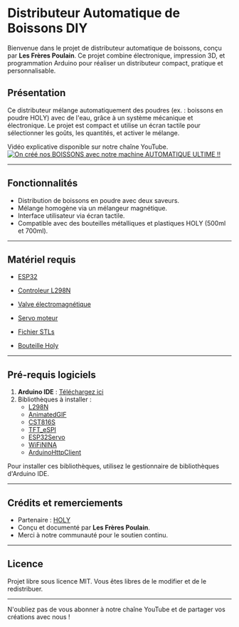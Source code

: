 
# Distributeur Automatique de Boissons DIY

Bienvenue dans le projet de distributeur automatique de boissons, conçu par **Les Frères Poulain**. Ce projet combine électronique, impression 3D, et programmation Arduino pour réaliser un distributeur compact, pratique et personnalisable.

## Présentation

Ce distributeur mélange automatiquement des poudres (ex. : boissons en poudre HOLY) avec de l'eau, grâce à un système mécanique et électronique. Le projet est compact et utilise un écran tactile pour sélectionner les goûts, les quantités, et activer le mélange.

Vidéo explicative disponible sur notre chaîne YouTube.
[![On créé nos BOISSONS avec notre machine AUTOMATIQUE ULTIME !!](https://cdn.thingiverse.com/assets/e5/2b/3a/80/f5/large_display_Capture_décran_2024-11-24_à_16.39.34.png)](https://youtu.be/R-FB-_h8R_A "On créé nos BOISSONS avec notre machine AUTOMATIQUE ULTIME !!")

---

## Fonctionnalités

- Distribution de boissons en poudre avec deux saveurs.
- Mélange homogène via un mélangeur magnétique.
- Interface utilisateur via écran tactile.
- Compatible avec des bouteilles métalliques et plastiques HOLY (500ml et 700ml).

---

## Matériel requis

- [ESP32](https://www.waveshare.com/wiki/ESP32-S3-Touch-LCD-1.28) 
- [Controleur L298N](https://amzn.to/4fFdH1R)
- [Valve électromagnétique](https://amzlink.to/az0yZk7YgXJhi)
- [Servo moteur](https://amzn.to/4g23PPt)

- [Fichier STLs](https://lfp.yt/stlholy)
- [Bouteille Holy](https://lfp.yt/holy)

---

## Pré-requis logiciels

1. **Arduino IDE** : [Téléchargez ici](https://www.arduino.cc/en/software)
2. Bibliothèques à installer :
   - [L298N](https://github.com/AndreaLombardo/L298N)
   - [AnimatedGIF](https://github.com/bitbank2/AnimatedGIF)
   - [CST816S](https://github.com/fbiego/CST816S)
   - [TFT_eSPI](https://github.com/Bodmer/TFT_eSPI)
   - [ESP32Servo](https://madhephaestus.github.io/ESP32Servo/annotated.html)
   - [WiFiNINA](https://docs.arduino.cc/libraries/wifinina/)
   - [ArduinoHttpClient](https://github.com/arduino-libraries/ArduinoHttpClient)

Pour installer ces bibliothèques, utilisez le gestionnaire de bibliothèques d'Arduino IDE.

---



## Crédits et remerciements

- Partenaire : [HOLY](https://lfp.yt/holy)
- Conçu et documenté par **Les Frères Poulain**. 
- Merci à notre communauté pour le soutien continu.

---

## Licence

Projet libre sous licence MIT. Vous êtes libres de le modifier et de le redistribuer.

---

N'oubliez pas de vous abonner à notre chaîne YouTube et de partager vos créations avec nous !
